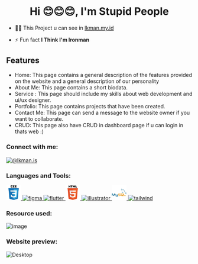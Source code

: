 <h1 align="center">Hi 😊😊😊, I'm Stupid People</h1>

- 👨‍💻 This Project u can see in [lkman.my.id](https://lkman.my.id)

- ⚡ Fun fact **I Think I'm Ironman**

## Features

- Home: This page contains a general description of the features provided on the website and a general description of our personality
- About Me: This page contains a short biodata.
- Service : This page should include my skills about web development and ui/ux designer.
- Portfolio: This page contains projects that have been created.
- Contact Me: This page can send a message to the website owner if you want to collaborate.
- CRUD: This page also have CRUD in dashboard page if u can login in thats web :)

<h3 align="left">Connect with me:</h3>
<p align="left">
<a href="https://www.instagram.com/lkman.is/" target="blank"><img align="center" src="https://raw.githubusercontent.com/rahuldkjain/github-profile-readme-generator/master/src/images/icons/Social/instagram.svg" alt="@lkman.is" height="30" width="40" /></a>
</p>

<h3 align="left">Languages and Tools:</h3>
<p align="left"> <a href="https://www.w3schools.com/css/" target="_blank" rel="noreferrer"> <img src="https://raw.githubusercontent.com/devicons/devicon/master/icons/css3/css3-original-wordmark.svg" alt="css3" width="40" height="40"/> </a> <a href="https://www.figma.com/" target="_blank" rel="noreferrer"> <img src="https://www.vectorlogo.zone/logos/figma/figma-icon.svg" alt="figma" width="40" height="40"/> </a> <a href="https://flutter.dev" target="_blank" rel="noreferrer"> <img src="https://www.vectorlogo.zone/logos/flutterio/flutterio-icon.svg" alt="flutter" width="40" height="40"/> </a> <a href="https://www.w3.org/html/" target="_blank" rel="noreferrer"> <img src="https://raw.githubusercontent.com/devicons/devicon/master/icons/html5/html5-original-wordmark.svg" alt="html5" width="40" height="40"/> </a> <a href="https://www.adobe.com/in/products/illustrator.html" target="_blank" rel="noreferrer"> <img src="https://www.vectorlogo.zone/logos/adobe_illustrator/adobe_illustrator-icon.svg" alt="illustrator" width="40" height="40"/> </a> <a href="https://www.mysql.com/" target="_blank" rel="noreferrer"> <img src="https://raw.githubusercontent.com/devicons/devicon/master/icons/mysql/mysql-original-wordmark.svg" alt="mysql" width="40" height="40"/> </a>  <a href="https://tailwindcss.com/" target="_blank" rel="noreferrer"> <img src="https://www.vectorlogo.zone/logos/tailwindcss/tailwindcss-icon.svg" alt="tailwind" width="40" height="40"/> </a> </p>


<h3 align="left">Resource used:</h3>

![image](https://github.com/ElKaTuFv/UAS_Sem_IV/assets/113596217/db1e2433-77c0-4a76-bf74-a42d2ba0219b)

<h3 align="left">Website preview:</h3>

![Desktop](https://github.com/ElKaTuFv/UAS_Sem_IV/assets/113596217/f69aa770-3624-4a36-97aa-090f053ed7d3)

